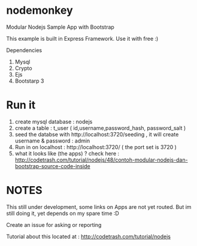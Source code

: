 nodemonkey
==========

Modular Nodejs Sample App with Bootstrap

This example is built in Express Framework. Use it with free :)

Dependencies

1. Mysql
2. Crypto
3. Ejs
4. Bootstarp 3


Run it
=======================
1. create mysql database : nodejs 
2. create a table : t_user ( id,username,password_hash, password_salt )
3. seed the databse with http://localhost:3720/seeding    , it will create username & password : admin
4. Run in on localhost :  http://localhost:3720/  ( the port set is 3720 )
5. what it looks like (the apps) ?  check here : http://codetrash.com/tutorial/nodejs/48/contoh-modular-nodejs-dan-bootstrap-source-code-inside



NOTES
======================
This still under development, some links on Apps are not yet routed.
But im still doing it, yet depends on my spare time :D


Create an issue for asking or reporting 

Tutorial about this located at : http://codetrash.com/tutorial/nodejs

